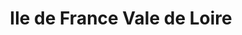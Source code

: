 ---
ref: sol-121-0022
title: ["Ile de France Vale de Loire"]
author_name: ["Abel"]
publisher: ["SNCF"]
year: "unknown date"
origin: ["France"]
formats: ["brochure"]
disciplines: ["graphic-design"]
tags: ["Expo 58"]
layout: artifact
status: ["scan"]
published: false
int_published: false
image_count:
date_added: 2023-06-16
batch: 58/france/1
---